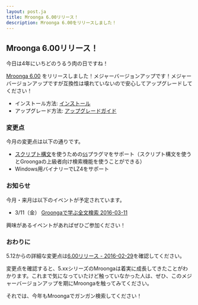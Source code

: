 ```yaml
---
layout: post.ja
title: Mroonga 6.00リリース！
description: Mroonga 6.00をリリースしました！
---
```


## Mroonga 6.00リリース！

今日は4年にいちどのうるう肉の日ですね！

[Mroonga 6.00](/ja/docs/news.html#release-6.00) をリリースしました！メジャーバージョンアップです！メジャーバージョンアップですが互換性は壊れていないので安心してアップグレードしてください！

  * インストール方法: [インストール](/ja/docs/install.html)
  * アップグレード方法: [アップグレードガイド](/ja/docs/upgrade.html)

### 変更点

今月の変更点は以下の通りです。

  * [スクリプト構文](http://groonga.org/ja/docs/reference/grn_expr/script_syntax.html)を使うための[`SS`](/ja/docs/reference/full_text_search/boolean_mode.html#boolean-mode-pragma-ss)プラグマをサポート（スクリプト構文を使うとGroongaの上級者向け検索機能を使うことができる）
  * Windows用バイナリーでLZ4をサポート

### お知らせ

今月・来月は以下のイベントが予定されています。

  * 3/11（金） [Groongaで学ぶ全文検索 2016-03-11](https://groonga.doorkeeper.jp/events/40088)

興味があるイベントがあればぜひご参加ください！

### おわりに

5.12からの詳細な変更点は[6.00リリース - 2016-02-29](/ja/docs/news.html#release-6.00)を確認してください。

変更点を確認すると、5.xxシリーズのMroongaは着実に成長してきたことがわかります。これまで気になっていたけど触っていなかった人は、ぜひ、このメジャーバージョンアップを期にMroongaを触ってみてください。

それでは、今年もMroongaでガンガン検索してください！
